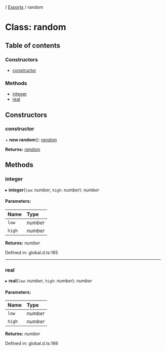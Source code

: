 [](../README.md) / [Exports](../modules.md) / random

# Class: random

## Table of contents

### Constructors

- [constructor](random.md#constructor)

### Methods

- [integer](random.md#integer)
- [real](random.md#real)

## Constructors

### constructor

\+ **new random**(): [*random*](random.md)

**Returns:** [*random*](random.md)

## Methods

### integer

▸ **integer**(`low`: *number*, `high`: *number*): *number*

#### Parameters:

Name | Type |
:------ | :------ |
`low` | *number* |
`high` | *number* |

**Returns:** *number*

Defined in: global.d.ts:165

___

### real

▸ **real**(`low`: *number*, `high`: *number*): *number*

#### Parameters:

Name | Type |
:------ | :------ |
`low` | *number* |
`high` | *number* |

**Returns:** *number*

Defined in: global.d.ts:166
